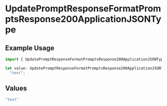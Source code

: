 # UpdatePromptResponseFormatPromptsResponse200ApplicationJSONType

## Example Usage

```typescript
import { UpdatePromptResponseFormatPromptsResponse200ApplicationJSONType } from "@orq-ai/node/models/operations";

let value: UpdatePromptResponseFormatPromptsResponse200ApplicationJSONType =
  "text";
```

## Values

```typescript
"text"
```